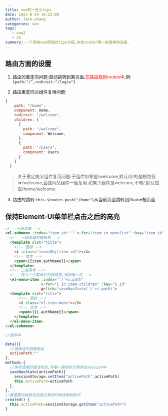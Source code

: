 ```yaml
---
title: vue的一些小tips
date: 2021-8-24 14:23:00
author: Jack-zhang
categories: vue
tags:
   - vue2
   - JS
summary: 一个简单vue项目的tips介绍,内含router等一些简单的注意.
---
```




## 路由方面的设置

1. 路由的重定向问题:自动跳转到某页面,<span style="color:red">在路由规则routes中</span>,例:```{path:"/",redirect:"/login"}```

2. 路由重定向父组件复用问题:
  
  ```js
  {
      path: "/home",
      component: Home,
      redirect: "/welcome",
      children: [
        {
          path: "/welcome",
          component: Welcome,
        },
        {
          path: "/users",
          component: Users
        }
      ]
    }
  ```

  >关于重定向父组件复用问题:子组件如果是/welcome,默认带/的是根路径=>/welcome,会连同父组件一起复用.如果子组件是welcome,不带/,默认加载/home/welcome

3. 路由的跳转:```this.$router.push("/home")```从当前页面跳转到/home根页面

## 保持Element-UI菜单栏点击之后的高亮

  ```html
  <!-- 一级菜单 -->
  <el-submenu :index="item.id+''" v-for="item in menulist" :key="item.id">
    <!-- 一级菜单的模板去 -->
    <template slot="title">
      <!-- 图标 -->
      <i :class="iconsObj[item.id]"></i>
      <!-- 文本 -->
      <span>{{item.authName}}</span>
    </template>
    <!-- 二级菜单 -->
    <!-- 传入一个菜单栏的根路径,保持唯一性 -->
    <el-menu-item :index="'/'+i.path"  
                  v-for="i in item.children" :key="i.id"
                  @click="saveNavState('/'+i.path)">
    <template slot="title">
        <!-- 图标 -->
        <i class="el-icon-menu"></i>
        <!-- 文本 -->
        <span>{{i.authName}}</span>
      </template>
    </el-menu-item>
  </el-submenu>

  ```

  ```js
  //组件中

  data(){
    //被激活的链接地址
    activePath:""
  },
  methods:{
    //保存连接的激活状态,将唯一路径标识保存在session中
    saveNavState(activePath){
      sessionStorage.setItem("activePath",activePath)
      this.activePath=activePath
    }, 
  },
  //最重要的就是在创造元素的时候读取到标识 
  created() {
    this.activePath=sessionStorage.getItem("activePath")
  }
  ```